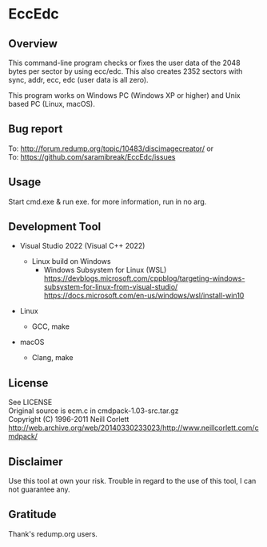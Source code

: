 # EccEdc
## Overview
 This command-line program checks or fixes the user data of the 2048 bytes per sector by using ecc/edc.
 This also creates 2352 sectors with sync, addr, ecc, edc (user data is all zero).

 This program works on Windows PC (Windows XP or higher) and Unix based PC (Linux, macOS).

## Bug report
 To: http://forum.redump.org/topic/10483/discimagecreator/
  or  
 To: https://github.com/saramibreak/EccEdc/issues

## Usage
 Start cmd.exe & run exe. for more information, run in no arg.

## Development Tool
- Visual Studio 2022 (Visual C++ 2022)
  - Linux build on Windows  
    - Windows Subsystem for Linux (WSL)  
      https://devblogs.microsoft.com/cppblog/targeting-windows-subsystem-for-linux-from-visual-studio/  
      https://docs.microsoft.com/en-us/windows/wsl/install-win10

- Linux
  - GCC, make

- macOS
  - Clang, make

## License
 See LICENSE  
 Original source is ecm.c in cmdpack-1.03-src.tar.gz  
  Copyright (C) 1996-2011 Neill Corlett  
  http://web.archive.org/web/20140330233023/http://www.neillcorlett.com/cmdpack/

## Disclaimer
 Use this tool at own your risk.
 Trouble in regard to the use of this tool, I can not guarantee any.

## Gratitude
 Thank's redump.org users.
